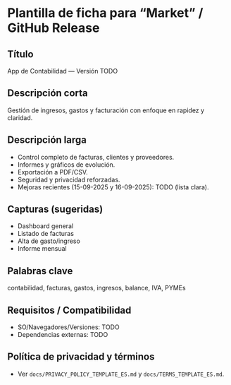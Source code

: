 # Plantilla de ficha para “Market” / GitHub Release

## Título
App de Contabilidad — Versión TODO

## Descripción corta
Gestión de ingresos, gastos y facturación con enfoque en rapidez y claridad.

## Descripción larga
- Control completo de facturas, clientes y proveedores.
- Informes y gráficos de evolución.
- Exportación a PDF/CSV.
- Seguridad y privacidad reforzadas.
- Mejoras recientes (15-09-2025 y 16-09-2025): TODO (lista clara).

## Capturas (sugeridas)
- Dashboard general
- Listado de facturas
- Alta de gasto/ingreso
- Informe mensual

## Palabras clave
contabilidad, facturas, gastos, ingresos, balance, IVA, PYMEs

## Requisitos / Compatibilidad
- SO/Navegadores/Versiones: TODO
- Dependencias externas: TODO

## Política de privacidad y términos
- Ver `docs/PRIVACY_POLICY_TEMPLATE_ES.md` y `docs/TERMS_TEMPLATE_ES.md`.
